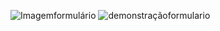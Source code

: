 
![Imagemformulário](https://github.com/user-attachments/assets/b34e7a1a-81d3-45dd-a667-c21f7a82fa10)
![demonstraçãoformulario](https://github.com/user-attachments/assets/190c4fa4-b11e-4a23-9458-e23b12e7dec9)
